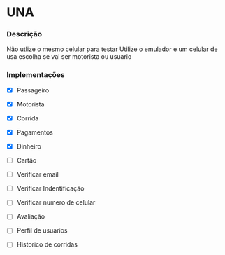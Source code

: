 # UNA

### Descrição

Não utlize o mesmo celular para testar
Utilize o emulador e um celular de usa escolha se vai ser motorista ou usuario

### Implementações
- [x] Passageiro
- [x] Motorista
- [x] Corrida
- [x] Pagamentos

- [x] Dinheiro
- [ ] Cartão

- [ ] Verificar email
- [ ] Verificar Indentificação
- [ ] Verificar numero de celular
- [ ] Avaliação
- [ ] Perfil de usuarios
- [ ] Historico de corridas

